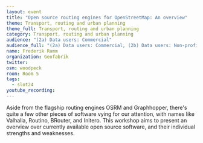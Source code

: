 ```yaml
---
layout: event
title: "Open source routing engines for OpenStreetMap: An overview"
theme: Transport, routing and urban planning
theme_full: Transport, routing and urban planning
category: Transport, routing and urban planning
audience: "(2a) Data users: Commercial"
audience_full: "(2a) Data users: Commercial, (2b) Data users: Non-profit and public service, (2c) Data users: Personal"
name: Frederik Ramm
organization: Geofabrik
twitter: 
osm: woodpeck
room: Room 5
tags:
  - slot24
youtube_recording:
---
```

Aside from the flagship routing engines OSRM and Graphhopper, there's quite a few other pieces of software vying for our attention, with names like Valhalla, Routino, BRouter, and Initero. This workshop aims to present an overview over currently available open source software, and their individual strengths and weaknesses. 

